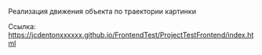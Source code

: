 Реализация движения объекта по траектории картинки

Ссылка: https://jcdentonxxxxxx.github.io/FrontendTest/ProjectTestFrontend/index.html
